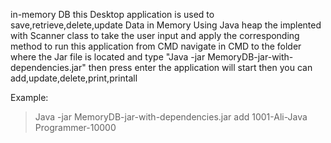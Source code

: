 in-memory DB
this Desktop application is used to save,retrieve,delete,update Data in Memory Using Java heap
the implented with Scanner class to take the user input and apply the corresponding method
to run this application from CMD
navigate in CMD to the folder where the Jar file is located and type "Java -jar MemoryDB-jar-with-dependencies.jar" then press enter
the application will start then you can add,update,delete,print,printall

Example:
>Java -jar MemoryDB-jar-with-dependencies.jar
>add 1001-Ali-Java Programmer-10000

